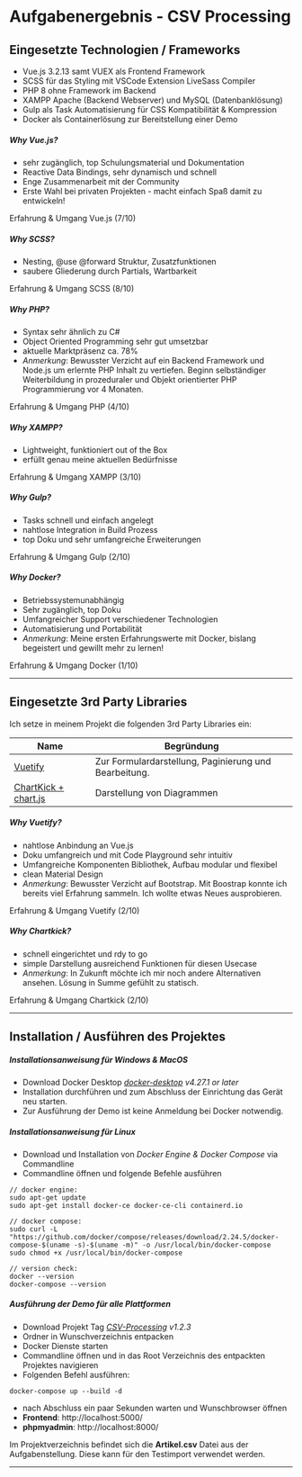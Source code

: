 # Aufgabenergebnis - CSV Processing

## Eingesetzte Technologien / Frameworks

- Vue.js 3.2.13 samt VUEX als Frontend Framework
- SCSS für das Styling mit VSCode Extension LiveSass Compiler
- PHP 8 ohne Framework im Backend
- XAMPP Apache (Backend Webserver) und MySQL (Datenbanklösung)
- Gulp als Task Automatisierung für CSS Kompatibilität & Kompression
- Docker als Containerlösung zur Bereitstellung einer Demo

##### Why Vue.js?

- sehr zugänglich, top Schulungsmaterial und Dokumentation
- Reactive Data Bindings, sehr dynamisch und schnell
- Enge Zusammenarbeit mit der Community
- Erste Wahl bei privaten Projekten - macht einfach Spaß damit zu entwickeln!

Erfahrung & Umgang Vue.js (7/10)

##### Why SCSS?

- Nesting, @use @forward Struktur, Zusatzfunktionen
- saubere Gliederung durch Partials, Wartbarkeit

Erfahrung & Umgang SCSS (8/10)

##### Why PHP?

- Syntax sehr ähnlich zu C#
- Object Oriented Programming sehr gut umsetzbar
- aktuelle Marktpräsenz ca. 78%
- _Anmerkung_: Bewusster Verzicht auf ein Backend Framework und Node.js um erlernte PHP Inhalt zu vertiefen. Beginn selbständiger Weiterbildung in prozeduraler und Objekt orientierter PHP Programmierung vor 4 Monaten.

Erfahrung & Umgang PHP (4/10)

##### Why XAMPP?

- Lightweight, funktioniert out of the Box
- erfüllt genau meine aktuellen Bedürfnisse

Erfahrung & Umgang XAMPP (3/10)

##### Why Gulp?

- Tasks schnell und einfach angelegt
- nahtlose Integration in Build Prozess
- top Doku und sehr umfangreiche Erweiterungen

Erfahrung & Umgang Gulp (2/10)

##### Why Docker?

- Betriebssystemunabhängig
- Sehr zugänglich, top Doku
- Umfangreicher Support verschiedener Technologien
- Automatisierung und Portabilität
- _Anmerkung_: Meine ersten Erfahrungswerte mit Docker, bislang begeistert und gewillt mehr zu lernen!

Erfahrung & Umgang Docker (1/10)

---

## Eingesetzte 3rd Party Libraries

Ich setze in meinem Projekt die folgenden 3rd Party Libraries ein:

| Name                                              | Begründung                                            |
| ------------------------------------------------- | ----------------------------------------------------- |
| [Vuetify](https://vuetifyjs.com/en/)              | Zur Formulardarstellung, Paginierung und Bearbeitung. |
| [ChartKick + chart.js](https://chartkick.com/vue) | Darstellung von Diagrammen                            |

##### Why Vuetify?

- nahtlose Anbindung an Vue.js
- Doku umfangreich und mit Code Playground sehr intuitiv
- Umfangreiche Komponenten Bibliothek, Aufbau modular und flexibel
- clean Material Design
- _Anmerkung_: Bewusster Verzicht auf Bootstrap. Mit Boostrap konnte ich bereits viel Erfahrung sammeln. Ich wollte etwas Neues ausprobieren.

Erfahrung & Umgang Vuetify (2/10)

##### Why Chartkick?

- schnell eingerichtet und rdy to go
- simple Darstellung ausreichend Funktionen für diesen Usecase
- _Anmerkung_: In Zukunft möchte ich mir noch andere Alternativen ansehen. Lösung in Summe gefühlt zu statisch.

Erfahrung & Umgang Chartkick (2/10)

---

## Installation / Ausführen des Projektes

##### Installationsanweisung für Windows & MacOS

- Download Docker Desktop _[docker-desktop](https://www.docker.com/products/docker-desktop/) v4.27.1 or later_
- Installation durchführen und zum Abschluss der Einrichtung das Gerät neu starten.
- Zur Ausführung der Demo ist keine Anmeldung bei Docker notwendig.

##### Installationsanweisung für Linux

- Download und Installation von _Docker Engine & Docker Compose_ via Commandline
- Commandline öffnen und folgende Befehle ausführen

```console
// docker engine:
sudo apt-get update
sudo apt-get install docker-ce docker-ce-cli containerd.io

// docker compose:
sudo curl -L "https://github.com/docker/compose/releases/download/2.24.5/docker-compose-$(uname -s)-$(uname -m)" -o /usr/local/bin/docker-compose
sudo chmod +x /usr/local/bin/docker-compose

// version check:
docker --version
docker-compose --version
```

##### Ausführung der Demo für alle Plattformen

- Download Projekt Tag _[CSV-Processing](https://github.com/TapeMate/CSV-Processing/tags) v1.2.3_
- Ordner in Wunschverzeichnis entpacken
- Docker Dienste starten
- Commandline öffnen und in das Root Verzeichnis des entpackten Projektes navigieren
- Folgenden Befehl ausführen:

```console
docker-compose up --build -d
```

- nach Abschluss ein paar Sekunden warten und Wunschbrowser öffnen
- **Frontend**: http://localhost:5000/
- **phpmyadmin**: http://localhost:8000/

Im Projektverzeichnis befindet sich die **Artikel.csv** Datei aus der Aufgabenstellung.
Diese kann für den Testimport verwendet werden.

---
